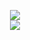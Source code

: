 <p align="center">
<img src="https://i.gyazo.com/4c995c8db213460540b34ddf36bbdf95.png">
<br>
<img src="https://i.gyazo.com/914442153a4a37cc331b633d78124689.png">
</p>
